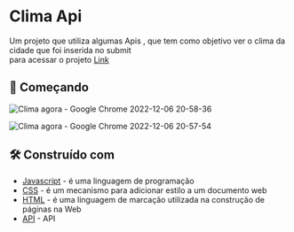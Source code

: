 # Clima Api

Um projeto que utiliza algumas Apis , que tem como objetivo ver o clima da cidade que foi inserida no submit <br>
para acessar o projeto [Link](https://caiomafia.github.io/Clima-Api/)


## 🚀 Começando

![Clima agora - Google Chrome 2022-12-06 20-58-36](https://user-images.githubusercontent.com/91575842/206326017-eef36818-a3d9-491c-b851-ce358208df81.gif)


![Clima agora - Google Chrome 2022-12-06 20-57-54](https://user-images.githubusercontent.com/91575842/206326435-d6d94617-b22d-4834-ad3a-6d79fa0ea2ab.gif)


## 🛠️ Construído com


* [Javascript]() - é uma linguagem de programação
* [CSS]() - é um mecanismo para adicionar estilo a um documento web
* [HTML]() - é uma linguagem de marcação utilizada na construção de páginas na Web
* [API](https://openweathermap.org/) - API 









